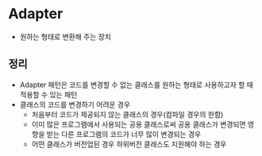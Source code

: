 # Adapter
- 원하는 형태로 변환해 주는 장치

## 정리
- Adapter 패턴은 코드를 변경할 수 없는 클래스를 원하는 형태로 사용하고자 할 때 적용할 수 있는 패턴
- 클래스의 코드를 변경하기 어려운 경우
    - 처음부터 코드가 제공되지 않는 클래스의 경우(컴파일 경우의 한함)
    - 이미 많은 프로그램에서 사용되는 공용 클래스로써 공용 클래스가 변경되면 영향을 받는 다른 프로그램의 코드가 너무 많이 변경되는 경우
    - 어떤 클래스가 버전업된 경우 하위버전 클래스도 지원해야 하는 경우
    